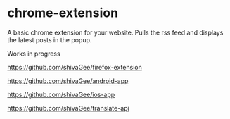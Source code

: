 chrome-extension
================

A basic chrome extension for your website. Pulls the rss feed and displays the latest posts in the popup.

Works in progress

https://github.com/shivaGee/firefox-extension

https://github.com/shivaGee/android-app

https://github.com/shivaGee/ios-app

https://github.com/shivaGee/translate-api
